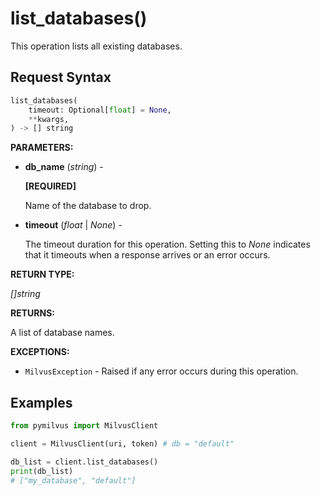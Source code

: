 # list_databases()

This operation lists all existing databases.

## Request Syntax

```python
list_databases(
    timeout: Optional[float] = None,
    **kwargs,
) -> [] string
```

**PARAMETERS:**

- **db_name** (*string*) -

    **[REQUIRED]**

    Name of the database to drop.

- **timeout** (*float* | *None*) -

    The timeout duration for this operation. Setting this to *None* indicates that it timeouts when a response arrives or an error occurs.

**RETURN TYPE:**

*[]string*

**RETURNS:**

A list of database names.

**EXCEPTIONS:**

- `MilvusException` - Raised if any error occurs during this operation.

## Examples

```python
from pymilvus import MilvusClient

client = MilvusClient(uri, token) # db = "default" 

db_list = client.list_databases()
print(db_list)
# ["my_database", "default"]
```
